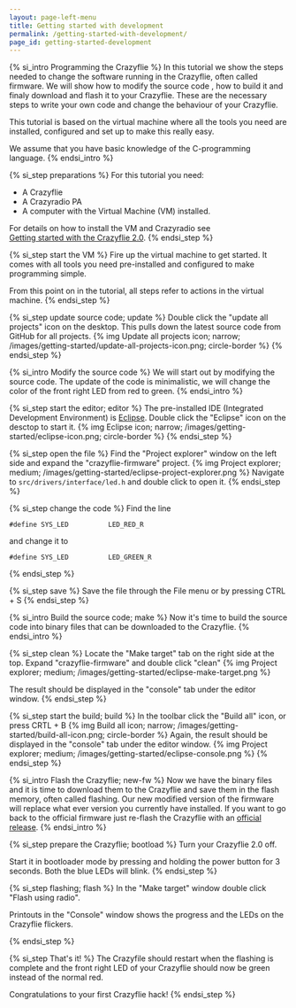 ```yaml
---
layout: page-left-menu
title: Getting started with development
permalink: /getting-started-with-development/
page_id: getting-started-development
---
```


{% si_intro Programming the Crazyflie %}
In this tutorial we show the steps needed to change the software running in the
Crazyflie, often called firmware. We will show how to modify the source code , 
how to build it and finaly download and flash it to your Crazyflie.
These are the necessary steps to write your own code and change the behaviour
of your Crazyflie.

This tutorial is based on the virtual machine where all the tools you need are 
installed, configured and set up to make this really easy.

We assume that you have basic knowledge of the C-programming language.
{% endsi_intro %}

{% si_step preparations %}
For this tutorial you need:

* A Crazyflie
* A Crazyradio PA
* A computer with the Virtual Machine (VM) installed. 

For details on how to install the VM and Crazyradio see  
[Getting started with the Crazyflie 2.0](/getting-started-with-the-crazyflie-2-0/#inst-comp).
{% endsi_step %}

{% si_step start the VM %}
Fire up the virtual machine to get started. It comes with all
tools you need pre-installed and configured to make programming simple.

From this point on in the tutorial, all steps refer to actions in the 
virtual machine.
{% endsi_step %}

{% si_step update source code; update %}
Double click the "update all projects" icon on the desktop. This pulls down the 
latest source code from GitHub for all projects.
{% img Update all projects icon; narrow; /images/getting-started/update-all-projects-icon.png; circle-border %}
{% endsi_step %}


{% si_intro Modify the source code %}
We will start out by modifying the source code. The update of the code is 
minimalistic, we will change the color of the front right LED from red to green. 
{% endsi_intro %}

{% si_step start the editor; editor %}
The pre-installed IDE (Integrated Development Environment) is [Eclipse](https://eclipse.org/ide/).
Double click the "Eclipse" icon on the desctop to start it.
{% img Eclipse icon; narrow; /images/getting-started/eclipse-icon.png; circle-border %}
{% endsi_step %}

{% si_step open the file %}
Find the "Project explorer" window on the left side and expand the 
"crazyflie-firmware" project.
{% img Project explorer; medium; /images/getting-started/eclipse-project-explorer.png %}
Navigate to `src/drivers/interface/led.h` and double click to open it.
{% endsi_step %}

{% si_step change the code %}
Find the line

```
#define SYS_LED          LED_RED_R
```

and change it to 

```
#define SYS_LED          LED_GREEN_R
```

{% endsi_step %}

{% si_step save %}
Save the file through the File menu or by pressing CTRL + S
{% endsi_step %}


{% si_intro Build the source code; make %}
Now it's time to build the source code into binary files that can be 
downloaded to the Crazyflie.
{% endsi_intro %}

{% si_step clean %}
Locate the "Make target" tab on the right side at the top. Expand "crazyflie-firmware"
and double click "clean"
{% img Project explorer; medium; /images/getting-started/eclipse-make-target.png %}

The result should be displayed in the "console" tab under the editor window.
{% endsi_step %}

{% si_step start the build; build %}
In the toolbar click the "Build all" icon, or press CRTL + B
{% img Build all icon; narrow; /images/getting-started/build-all-icon.png; circle-border %}
Again, the result should be displayed in the "console" tab under the editor window.
{% img Project explorer; medium; /images/getting-started/eclipse-console.png %}
{% endsi_step %}

{% si_intro Flash the Crazyflie; new-fw %}
Now we have the binary files and it is time to download them to the Crazyflie
and save them in the flash memory, often called flashing. Our new modified 
version of the firmware will replace what ever version you currently have 
installed. If you want to go back to the official firmware just re-flash the 
Crazyflie with an [official release](https://github.com/bitcraze/crazyflie-firmware/releases).
{% endsi_intro %}

{% si_step prepare the Crazyflie; bootload %}
Turn your Crazyflie 2.0 off.

Start it in bootloader mode by pressing and holding the power button for 3 
seconds. Both the blue LEDs will blink.
{% endsi_step %}

{% si_step flashing; flash %}
In the "Make target" window double click "Flash using radio".

Printouts in the "Console" window shows the progress and the LEDs on the 
Crazyflie flickers.

{% endsi_step %}

{% si_step That's it! %}
The Crazyfile should restart when the flashing is complete and the front right LED 
of your Crazyflie should now be green instead of the normal red. 

Congratulations to your first Crazyflie hack!
{% endsi_step %}
